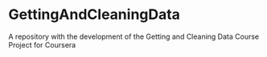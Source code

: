 # GettingAndCleaningData
A repository with the development of the Getting and Cleaning Data Course Project for Coursera
